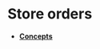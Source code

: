 # Store orders

- **[Concepts](https://docs.erp.net/tech/modules/logistics/inventory/store-orders/store-orders-concepts/index.html?q=Concepts)**
